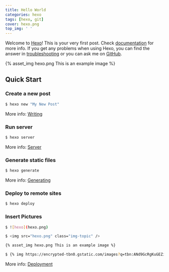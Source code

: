 ```yaml
---
title: Hello World
categories: hexo
tags: [hexo, git]
cover: hexo.png
top_img: ' '
---
```

Welcome to [Hexo](https://hexo.io/)! This is your very first post. Check [documentation](https://hexo.io/docs/) for more info. If you get any problems when using Hexo, you can find the answer in [troubleshooting](https://hexo.io/docs/troubleshooting.html) or you can ask me on [GitHub](https://github.com/hexojs/hexo/issues).

{% asset_img hexo.png This is an example image %}

## Quick Start

### Create a new post

``` bash
$ hexo new "My New Post"
```

More info: [Writing](https://hexo.io/docs/writing.html)

### Run server

``` bash
$ hexo server
```

More info: [Server](https://hexo.io/docs/server.html)

### Generate static files

``` bash
$ hexo generate
```

More info: [Generating](https://hexo.io/docs/generating.html)

### Deploy to remote sites

``` bash
$ hexo deploy
```

### Insert Pictures

``` bash
$ ![hexo](hexo.png)
```

``` bash
$ <img src="hexo.png" class="img-topic" />
```

``` bash
{% asset_img hexo.png This is an example image %}
```

``` bash
$ {% img https://encrypted-tbn0.gstatic.com/images?q=tbn:ANd9GcRgKuGEZiazeYfM_9hLfz5S2R-WOpgSOWPCOZesVh6S0w&s 400 200 image %}
```

More info: [Deployment](https://hexo.io/docs/one-command-deployment.html)
